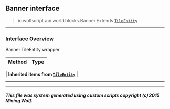 ## Banner __interface__

>io.wolfscript.api.world.blocks.Banner
>Extends [`TileEntity`](TileEntity.md)

---

### Interface Overview

Banner TileEntity wrapper

Method | Type   
--- | :--- 
 |
__Inherited items from [`TileEntity`](TileEntity.md)__ |





---



---


##### This file was system generated using custom scripts copyright (c) 2015 Mining Wolf.
	

